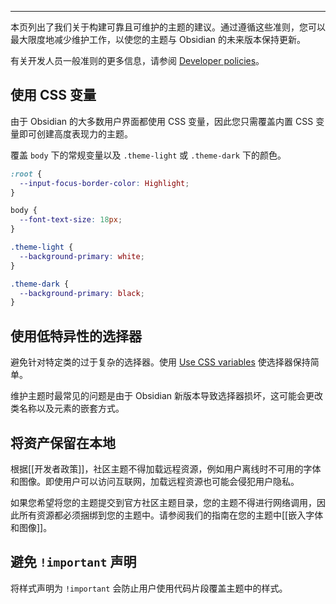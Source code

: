 
---
本页列出了我们关于构建可靠且可维护的主题的建议。通过遵循这些准则，您可以最大限度地减少维护工作，以使您的主题与 Obsidian 的未来版本保持更新。

有关开发人员一般准则的更多信息，请参阅 [Developer policies](https://docs.obsidian.md/Developer+policies)。

## 使用 CSS 变量

由于 Obsidian 的大多数用户界面都使用 CSS 变量，因此您只需覆盖内置 CSS 变量即可创建高度表现力的主题。

覆盖 `body` 下的常规变量以及 `.theme-light` 或 `.theme-dark` 下的颜色。

```css
:root {
  --input-focus-border-color: Highlight;
}

body {
  --font-text-size: 18px;
}

.theme-light {
  --background-primary: white;
}

.theme-dark {
  --background-primary: black;
}
```

## 使用低特异性的选择器

避免针对特定类的过于复杂的选择器。使用 [Use CSS variables](https://docs.obsidian.md/Themes/App+themes/Theme+guidelines#Use%20CSS%20variables) 使选择器保持简单。

维护主题时最常见的问题是由于 Obsidian 新版本导致选择器损坏，这可能会更改类名称以及元素的嵌套方式。

## 将资产保留在本地

根据[[开发者政策]]，社区主题不得加载远程资源，例如用户离线时不可用的字体和图像。即使用户可以访问互联网，加载远程资源也可能会侵犯用户隐私。

如果您希望将您的主题提交到官方社区主题目录，您的主题不得进行网络调用，因此所有资源都必须捆绑到您的主题中。请参阅我们的指南在您的主题中[[嵌入字体和图像]]。

## 避免 `!important` 声明

将样式声明为 `!important` 会防止用户使用代码片段覆盖主题中的样式。